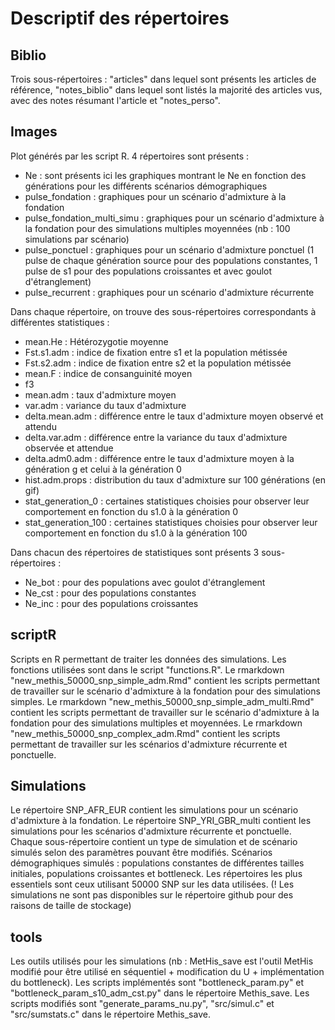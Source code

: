 # Descriptif des répertoires

## Biblio
Trois sous-répertoires : "articles" dans lequel sont présents les articles de référence, "notes_biblio" dans lequel sont listés la majorité des articles vus, avec des notes résumant l'article et "notes_perso".

## Images
Plot générés par les script R.
4 répertoires sont présents :
- Ne : sont présents ici les graphiques montrant le Ne en fonction des générations pour les différents scénarios démographiques
- pulse_fondation : graphiques pour un scénario d'admixture à la fondation
- pulse_fondation_multi_simu : graphiques pour un scénario d'admixture à la fondation pour des simulations multiples moyennées (nb : 100 simulations par scénario)
- pulse_ponctuel : graphiques pour un scénario d'admixture ponctuel (1 pulse de chaque génération source pour des populations constantes, 1 pulse de s1 pour des populations croissantes et avec goulot d'étranglement)
- pulse_recurrent : graphiques pour un scénario d'admixture récurrente

Dans chaque répertoire, on trouve des sous-répertoires correspondants à différentes statistiques :
- mean.He : Hétérozygotie moyenne
- Fst.s1.adm : indice de fixation entre s1 et la population métissée
- Fst.s2.adm : indice de fixation entre s2 et la population métissée
- mean.F : indice de consanguinité moyen
- f3
- mean.adm : taux d'admixture moyen
- var.adm : variance du taux d'admixture
- delta.mean.adm : différence entre le taux d'admixture moyen observé et attendu
- delta.var.adm : différence entre la variance du taux d'admixture observée et attendue
- delta.adm0.adm : différence entre le taux d'admixture moyen à la génération g et celui à la génération 0
- hist.adm.props : distribution du taux d'admixture sur 100 générations (en gif)
- stat_generation_0 : certaines statistiques choisies pour observer leur comportement en fonction du s1.0 à la génération 0
- stat_generation_100 : certaines statistiques choisies pour observer leur comportement en fonction du s1.0 à la génération 100

Dans chacun des répertoires de statistiques sont présents 3 sous-répertoires : 
- Ne_bot : pour des populations avec goulot d'étranglement
- Ne_cst : pour des populations constantes
- Ne_inc : pour des populations croissantes

## scriptR
Scripts en R permettant de traiter les données des simulations.
Les fonctions utilisées sont dans le script "functions.R".
Le rmarkdown "new_methis_50000_snp_simple_adm.Rmd" contient les scripts permettant de travailler sur le scénario d'admixture à la fondation pour des simulations simples.
Le rmarkdown "new_methis_50000_snp_simple_adm_multi.Rmd" contient les scripts permettant de travailler sur le scénario d'admixture à la fondation pour des simulations multiples et moyennées.
Le rmarkdown "new_methis_50000_snp_complex_adm.Rmd" contient les scripts permettant de travailler sur les scénarios d'admixture récurrente et ponctuelle.

## Simulations
Le répertoire SNP_AFR_EUR contient les simulations pour un scénario d'admixture à la fondation.
Le répertoire SNP_YRI_GBR_multi contient les simulations pour les scénarios d'admixture récurrente et ponctuelle.
Chaque sous-répertoire contient un type de simulation et de scénario simulés selon des paramètres pouvant être modifiés.
Scénarios démographiques simulés : populations constantes de différentes tailles initiales, populations croissantes et bottleneck.
Les répertoires les plus essentiels sont ceux utilisant 50000 SNP sur les data utilisées.
(! Les simulations ne sont pas disponibles sur le répertoire github pour des raisons de taille de stockage)

## tools
Les outils utilisés pour les simulations (nb : MetHis_save est l'outil MetHis modifié pour être utilisé en séquentiel + modification du U + implémentation du bottleneck).
Les scripts implémentés sont "bottleneck_param.py" et "bottleneck_param_s10_adm_cst.py" dans le répertoire Methis_save. Les scripts modifiés sont "generate_params_nu.py", "src/simul.c" et "src/sumstats.c" dans le répertoire Methis_save.
